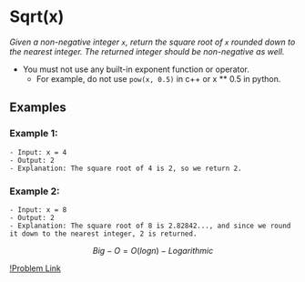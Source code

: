 # Sqrt(x)

_Given a non-negative integer `x`, return the square root of `x` rounded down to the nearest integer. The returned integer should be non-negative as well._

- You must not use any built-in exponent function or operator.
  - For example, do not use `pow(x, 0.5)` in c++ or x \*\* 0.5 in python.

## Examples

### Example 1:

    - Input: x = 4
    - Output: 2
    - Explanation: The square root of 4 is 2, so we return 2.

### Example 2:

    - Input: x = 8
    - Output: 2
    - Explanation: The square root of 8 is 2.82842..., and since we round it down to the nearest integer, 2 is returned.

$$Big-O = O(logn) - Logarithmic$$

[!Problem Link](https://leetcode.com/problems/sqrtx/)
